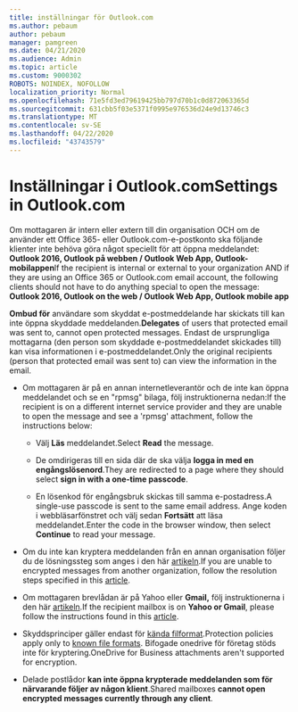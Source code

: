 ```yaml
---
title: inställningar för Outlook.com
ms.author: pebaum
author: pebaum
manager: pamgreen
ms.date: 04/21/2020
ms.audience: Admin
ms.topic: article
ms.custom: 9000302
ROBOTS: NOINDEX, NOFOLLOW
localization_priority: Normal
ms.openlocfilehash: 71e5fd3ed79619425bb797d70b1c0d872063365d
ms.sourcegitcommit: 631cbb5f03e5371f0995e976536d24e9d13746c3
ms.translationtype: MT
ms.contentlocale: sv-SE
ms.lasthandoff: 04/22/2020
ms.locfileid: "43743579"
---
```

# <a name="settings-in-outlookcom"></a><span data-ttu-id="ed9e8-102">Inställningar i Outlook.com</span><span class="sxs-lookup"><span data-stu-id="ed9e8-102">Settings in Outlook.com</span></span>

<span data-ttu-id="ed9e8-103">Om mottagaren är intern eller extern till din organisation OCH om de använder ett Office 365- eller Outlook.com-e-postkonto ska följande klienter inte behöva göra något speciellt för att öppna meddelandet: **Outlook 2016, Outlook på webben / Outlook Web App, Outlook-mobilappen**</span><span class="sxs-lookup"><span data-stu-id="ed9e8-103">If the recipient is internal or external to your organization AND if they are using an Office 365 or Outlook.com email account, the following clients should not have to do anything special to open the message: **Outlook 2016, Outlook on the web / Outlook Web App, Outlook mobile app**</span></span>

<span data-ttu-id="ed9e8-104">**Ombud för** användare som skyddat e-postmeddelande har skickats till kan inte öppna skyddade meddelanden.</span><span class="sxs-lookup"><span data-stu-id="ed9e8-104">**Delegates** of users that protected email was sent to, cannot open protected messages.</span></span> <span data-ttu-id="ed9e8-105">Endast de ursprungliga mottagarna (den person som skyddade e-postmeddelandet skickades till) kan visa informationen i e-postmeddelandet.</span><span class="sxs-lookup"><span data-stu-id="ed9e8-105">Only the original recipients (person that protected email was sent to) can view the information in the email.</span></span>

- <span data-ttu-id="ed9e8-106">Om mottagaren är på en annan internetleverantör och de&nbsp;inte kan öppna meddelandet och se en "rpmsg" bilaga, följ instruktionerna nedan:</span><span class="sxs-lookup"><span data-stu-id="ed9e8-106">If the recipient is on a different internet service provider and they are&nbsp;unable to open the message and see a 'rpmsg' attachment, follow the instructions below:</span></span>
    
    - <span data-ttu-id="ed9e8-107">Välj **Läs** meddelandet.</span><span class="sxs-lookup"><span data-stu-id="ed9e8-107">Select **Read** the message.</span></span>
    
    - <span data-ttu-id="ed9e8-108">De omdirigeras till en sida där de ska välja **logga in med en engångslösenord**.</span><span class="sxs-lookup"><span data-stu-id="ed9e8-108">They are redirected to a page where they should select **sign in with a one-time passcode**.</span></span>
    
    - <span data-ttu-id="ed9e8-109">En lösenkod för engångsbruk skickas till samma e-postadress.</span><span class="sxs-lookup"><span data-stu-id="ed9e8-109">A single-use passcode is sent to the same email address.</span></span> <span data-ttu-id="ed9e8-110">Ange koden i webbläsarfönstret och välj sedan **Fortsätt** att läsa meddelandet.</span><span class="sxs-lookup"><span data-stu-id="ed9e8-110">Enter the code in the browser window, then select **Continue** to read your message.</span></span>

- <span data-ttu-id="ed9e8-111">Om du inte kan kryptera meddelanden från en annan organisation följer du de lösningssteg som anges i den här [artikeln](https://support.office.com/article/known-issues-opening-irm-protected-emails-sent-from-users-in-other-office-365-organizations-0dec0593-a05d-4aa2-8445-9311ebab3164).</span><span class="sxs-lookup"><span data-stu-id="ed9e8-111">If you are unable to encrypted messages from another organization, follow the resolution steps specified in this [article](https://support.office.com/article/known-issues-opening-irm-protected-emails-sent-from-users-in-other-office-365-organizations-0dec0593-a05d-4aa2-8445-9311ebab3164).</span></span>

- <span data-ttu-id="ed9e8-112">Om mottagaren brevlådan är på Yahoo eller</span> **Gmail,** följ instruktionerna i den här [artikeln](https://support.office.com/article/how-do-i-open-a-protected-message-1157a286-8ecc-4b1e-ac43-2a608fbf3098).</span><span class="sxs-lookup"><span data-stu-id="ed9e8-112">If the recipient mailbox is on **Yahoo or Gmail**, please follow the instructions</span> found in this [article](https://support.office.com/article/how-do-i-open-a-protected-message-1157a286-8ecc-4b1e-ac43-2a608fbf3098).</span></span>

- <span data-ttu-id="ed9e8-113">Skyddsprinciper gäller endast för [kända filformat](https://docs.microsoft.com/azure/information-protection/rms-client/client-admin-guide-file-types).</span><span class="sxs-lookup"><span data-stu-id="ed9e8-113">Protection policies apply only to [known file formats](https://docs.microsoft.com/azure/information-protection/rms-client/client-admin-guide-file-types).</span></span> <span data-ttu-id="ed9e8-114">Bifogade onedrive för företag stöds inte för kryptering.</span><span class="sxs-lookup"><span data-stu-id="ed9e8-114">OneDrive for Business attachments aren't supported for encryption.</span></span>

- <span data-ttu-id="ed9e8-115">Delade postlådor **kan inte öppna krypterade meddelanden som för närvarande följer av någon klient**.</span><span class="sxs-lookup"><span data-stu-id="ed9e8-115">Shared mailboxes **cannot open encrypted messages currently through any client**.</span></span> 
